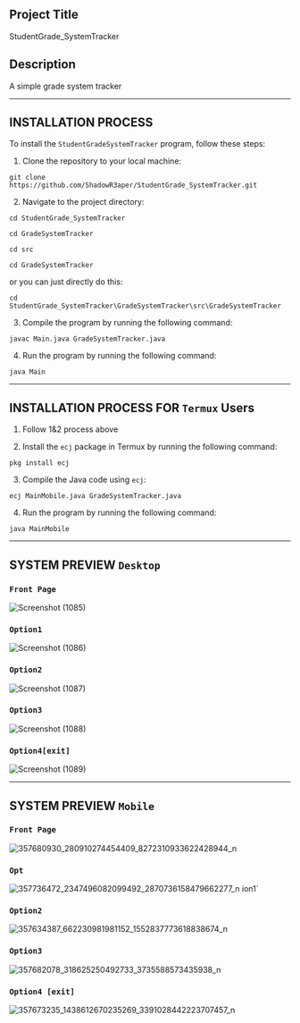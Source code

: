 ## Project Title
StudentGrade_SystemTracker


## Description
A simple grade system tracker


-----------------------------------
## INSTALLATION PROCESS
To install the `StudentGradeSystemTracker` program, follow these steps:

1. Clone the repository to your local machine:
```
git clone https://github.com/ShadowR3aper/StudentGrade_SystemTracker.git
```
2. Navigate to the project directory:
```
cd StudentGrade_SystemTracker
```
```
cd GradeSystemTracker
```
```
cd src
```
```
cd GradeSystemTracker
```
or you can just directly do this:
```
cd StudentGrade_SystemTracker\GradeSystemTracker\src\GradeSystemTracker
```
3. Compile the program by running the following command:
```
javac Main.java GradeSystemTracker.java
```
4. Run the program by running the following command:
```
java Main
```


---------------------------------
## INSTALLATION PROCESS FOR `Termux` Users
1. Follow 1&2 process above

2. Install the `ecj` package in Termux by running the following command:
```
pkg install ecj
```
3. Compile the Java code using `ecj`:
```
ecj MainMobile.java GradeSystemTracker.java
```
4. Run the program by running the following command:
```
java MainMobile
```


---------------------------------
## SYSTEM PREVIEW `Desktop`
### `Front Page`
![Screenshot (1085)](https://github.com/ShadowR3aper/StudentGrade_SystemTracker/assets/123635909/badcc2de-5143-4f2e-8fab-c65085aeb6b8)



### `Option1`
![Screenshot (1086)](https://github.com/ShadowR3aper/StudentGrade_SystemTracker/assets/123635909/e99b8666-4b4a-4048-9d78-fc4a25c680df)


### `Option2`
![Screenshot (1087)](https://github.com/ShadowR3aper/StudentGrade_SystemTracker/assets/123635909/c01858bb-6c3e-491c-ad3a-9e50e3e31749)


### `Option3`
![Screenshot (1088)](https://github.com/ShadowR3aper/StudentGrade_SystemTracker/assets/123635909/445526f3-03d9-43c4-a960-10001d9683fe)


### `Option4[exit]`
![Screenshot (1089)](https://github.com/ShadowR3aper/StudentGrade_SystemTracker/assets/123635909/8430c52d-9ca1-49b6-a5ff-466b22bf30ea)

---------------------------------
## SYSTEM PREVIEW `Mobile`
### `Front Page`
![357680930_280910274454409_8272310933622428944_n](https://github.com/ShadowR3aper/StudentGrade_SystemTracker/assets/123635909/49902de1-7dc6-4848-8127-436a94ae45b4)



### `Opt`
![357736472_2347496082099492_2870736158479662277_n](https://github.com/ShadowR3aper/StudentGrade_SystemTracker/assets/123635909/ababf914-d1bf-4909-8cb8-69e996aa6ed4)
ion1`



### `Option2`
![357634387_662230981981152_1552837773618838674_n](https://github.com/ShadowR3aper/StudentGrade_SystemTracker/assets/123635909/75b22c33-614b-4f92-834c-cc2a5faaf18c)



### `Option3`
![357682078_318625250492733_3735588573435938_n](https://github.com/ShadowR3aper/StudentGrade_SystemTracker/assets/123635909/13b86f3c-6b62-4a55-a4b6-6717446bad0b)



### `Option4 [exit]`
![357673235_1438612670235269_3391028442223707457_n](https://github.com/ShadowR3aper/StudentGrade_SystemTracker/assets/123635909/725973ef-053e-4b37-b604-60b984eedf54)





